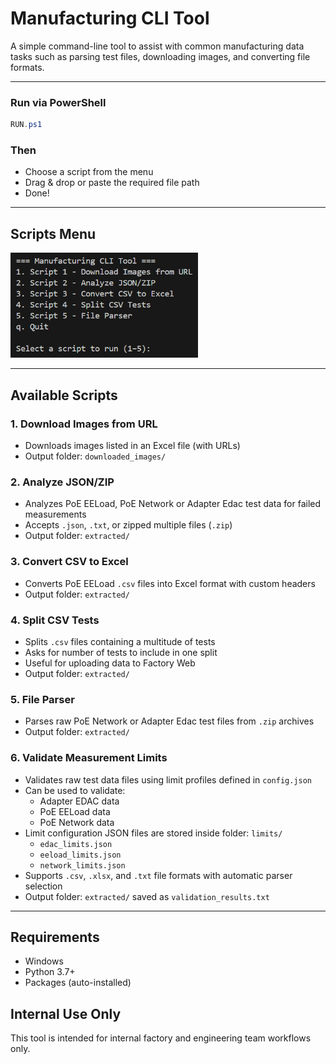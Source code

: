 # Manufacturing CLI Tool

A simple command-line tool to assist with common manufacturing data tasks such as parsing test files, downloading images, and converting file formats.

---
### Run via PowerShell

```powershell
RUN.ps1
```
### Then 

- Choose a script from the menu
- Drag & drop or paste the required file path
- Done!

---

## Scripts Menu

<img src="web%20images/menu_d.png" alt="CLI Menu" width="300"/>

---

## Available Scripts

### 1. Download Images from URL

- Downloads images listed in an Excel file (with URLs)
- Output folder: `downloaded_images/`

### 2. Analyze JSON/ZIP

- Analyzes PoE EELoad, PoE Network or Adapter Edac test data  for failed measurements
- Accepts `.json`, `.txt`, or zipped multiple files (`.zip`)
- Output folder: `extracted/`

### 3. Convert CSV to Excel

- Converts PoE EELoad `.csv` files into Excel format with custom headers
- Output folder: `extracted/`

### 4. Split CSV Tests

- Splits `.csv` files containing a multitude of tests
- Asks for number of tests to include in one split 
- Useful for uploading data to Factory Web
- Output folder: `extracted/`  

### 5. File Parser

- Parses raw PoE Network or Adapter Edac test files from `.zip` archives
- Output folder: `extracted/`

### 6. Validate Measurement Limits

- Validates raw test data files using limit profiles defined in `config.json`
- Can be used to validate:
  - Adapter EDAC data
  - PoE EELoad data
  - PoE Network data
- Limit configuration JSON files are stored inside folder: `limits/`
  - `edac_limits.json`
  - `eeload_limits.json`
  - `network_limits.json`
- Supports `.csv`, `.xlsx`, and `.txt` file formats with automatic parser selection
- Output folder: `extracted/` saved as `validation_results.txt`

---

## Requirements

- Windows
- Python 3.7+
- Packages (auto-installed)

## Internal Use Only

This tool is intended for internal factory and engineering team workflows only.
